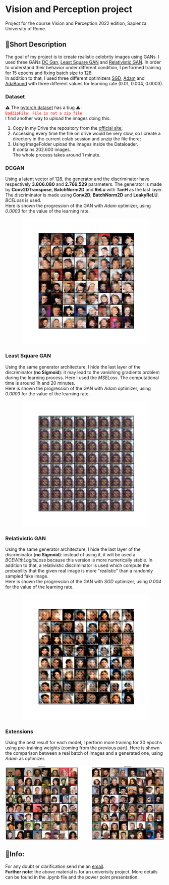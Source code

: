 # Vision and Perception project
Project for the course Vision and Perception 2022 edition, Sapienza University of Rome.<br>

## 📜Short Description
The goal of my project is to create realistic celebrity images using GANs. I used three GANs [DC Gan](https://arxiv.org/pdf/1511.06434.pdf), [Least Square GAN](https://arxiv.org/pdf/1611.04076.pdf) and [Relativistic GAN](https://arxiv.org/pdf/1807.00734.pdf). In order to understand their behavior under different condition, I performed training for 15 epochs and fixing batch size to 128. <br>
In addition to that, I used three different optimizers [SGD](https://arxiv.org/pdf/1609.04747.pdf), [Adam](https://arxiv.org/pdf/1412.6980.pdf) and [AdaBound](https://arxiv.org/abs/1902.09843) with three different values for learning rate (0.01, 0.004, 0.0003).

### Dataset
⚠️ The [pytorch dataset](https://pytorch.org/vision/stable/generated/torchvision.datasets.CelebA.html#torchvision.datasets.CelebA) has a bug ⚠️: <br>
<font color="red">`BadZipFile: File is not a zip file`</font> <br>
I find another way to upload the images doing this:
1. Copy in my Drive the repository from the [official site](http://mmlab.ie.cuhk.edu.hk/projects/CelebA.html);
2. Accessing every time the file on drive would be very slow, so I create a directory in the current colab session and unzip the file there;
3. Using ImageFolder upload the images inside the Dataloader. <br>
It contains 202.600 images.<br>
The whole process takes around 1 minute.

### DCGAN
Using a latent vector of 128, the generator and the discriminator have respectively **3.806.080** and **2.766.529** parameters. The generator is made by **Conv2DTranspose**, **BatchNorm2D** and **ReLu** with **TanH** as the last layer. The discriminator is made using **Conv2D**, **BatchNorm2D** and **LeakyReLU**. *BCELoss* is used.<br> Here is shown the progression of the GAN with *Adam* optimizer, using *0.0003* for the value of the learning rate.
<p align="center">
<img src="src/merged_DC.gif" alt="drawing" width="400"/>
</p>

### Least Square GAN
Using the same generator architecture, I hide the last layer of the discriminator (**no Sigmoid**): it may lead to the vanishing gradients problem during the learning process. Here I used the *MSELoss*. The computational time is around 1h and 20 minutes.<br>
Here is shown the progression of the GAN with *Adam* optimizer, using *0.0003* for the value of the learning rate.
<p align="center">
<img src="src/merge_LS.gif" alt="drawing" width="400"/>
</p>

### Relativistic GAN
Using the same generator architecture, I hide the last layer of the discriminator (**no Sigmoid**): instead of using it, it will be used a *BCEWithLogitsLoss* because this version is more numerically stable. In addition to that, a relativistic discriminator is used which compute the probability that the given real image is more "realistic" than a randomly sampled fake image. <br>
Here is shown the progression of the GAN with *SGD* optimizer, using *0.004* for the value of the learning rate.
<p align="center">
<img src="src/merged_RG.gif" alt="drawing" width="400"/>
</p>

### Extensions
Using the best result for each model, I perform more training for 30 epochs using pre-training weights (coming from the previous part). Here is shown the comparison between a real batch of images and a generated one, using *Adam* as optimizer. 
<p align="center">
<img src="src/comparison_DC.png" alt="drawing" width="800"/>
</p>

## 📝Info:
For any doubt or clarification send me an [email](mailto:betello.1835108@studenti.uniroma1.it?subject=[GitHub_LTW]).<br>
**Further note**: the above material is for an univerisity project. More details can be found in the .ipynb file and the power point presentation.
